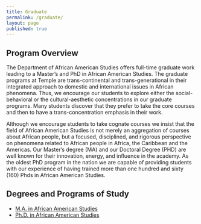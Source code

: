 ```yaml
---
title: Graduate
permalink: /graduate/
layout: page
published: true
---
```


## Program Overview

The Department of African American Studies offers full-time graduate work leading to a Master’s and PhD in African American Studies.  The graduate programs at Temple are trans-continental and trans-generational in their integrated approach to domestic and international issues in African phenomena. Thus, we encourage our students to explore either the social-behavioral or the cultural-aesthetic concentrations in our graduate programs. Many students discover that they prefer to take the core courses and then to have a trans-concentration emphasis in their work.

Although we encourage students to take cognate courses we insist that the field of African American Studies is not merely an aggregation of courses about African people, but a focused, disciplined, and rigorous perspective on phenomena related to African people in Africa, the Caribbean and the Americas. Our Master’s degree (MA) and our Doctoral Degree (PHD) are well known for their innovation, energy, and influence in the academy. As the oldest PhD program in the nation we are capable of providing students with our experience of having trained more than one hundred and sixty (160) Phds in African American Studies.

## Degrees and Programs of Study

- [M.A. in African American Studies](http://bulletin.temple.edu/graduate/scd/cla/africology-african-american-studies-ma/)
- [Ph.D. in African American Studies](http://bulletin.temple.edu/graduate/scd/cla/africology-african-american-studies-phd/#admissiontext)

